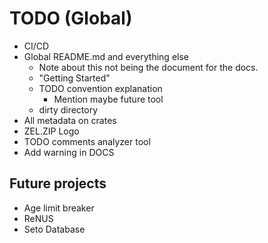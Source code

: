 # TODO (Global)

- CI/CD
- Global README.md and everything else
  - Note about this not being the document for the docs.
  - "Getting Started"
  - TODO convention explanation
    - Mention maybe future tool
  - dirty directory
- All metadata on crates
- ZEL.ZIP Logo
- TODO comments analyzer tool
- Add warning in DOCS

## Future projects

- Age limit breaker
- ReNUS
- Seto Database
